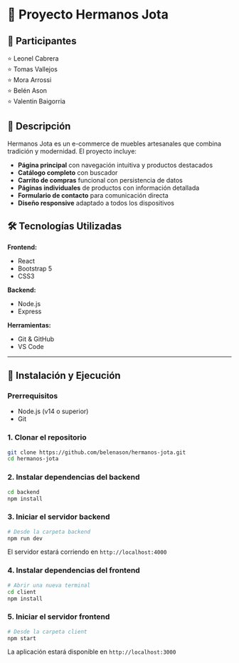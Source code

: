 # 🚀 Proyecto Hermanos Jota
## 👥 Participantes

⭐ Leonel Cabrera  
⭐ Tomas Vallejos  
⭐ Mora Arrossi  
⭐ Belén Ason  
⭐ Valentin Baigorria  

## 📝 Descripción
Hermanos Jota es un e-commerce de muebles artesanales que combina tradición y modernidad. El proyecto incluye:

- **Página principal** con navegación intuitiva y productos destacados
- **Catálogo completo** con buscador 
- **Carrito de compras** funcional con persistencia de datos
- **Páginas individuales** de productos con información detallada
- **Formulario de contacto** para comunicación directa
- **Diseño responsive** adaptado a todos los dispositivos

## 🛠️ Tecnologías Utilizadas

**Frontend:**
- React 
- Bootstrap 5
- CSS3 

**Backend:**
- Node.js
- Express

**Herramientas:**
- Git & GitHub
- VS Code
____________________________________
## 🚀 Instalación y Ejecución

### Prerrequisitos
- Node.js (v14 o superior)
- Git

### 1. Clonar el repositorio
```bash
git clone https://github.com/belenason/hermanos-jota.git
cd hermanos-jota
```

### 2. Instalar dependencias del backend
```bash
cd backend
npm install
```

### 3. Iniciar el servidor backend
```bash
# Desde la carpeta backend
npm run dev
```
El servidor estará corriendo en `http://localhost:4000`

### 4. Instalar dependencias del frontend
```bash
# Abrir una nueva terminal
cd client
npm install
```

### 5. Iniciar el servidor frontend
```bash
# Desde la carpeta client
npm start
```
La aplicación estará disponible en `http://localhost:3000`
